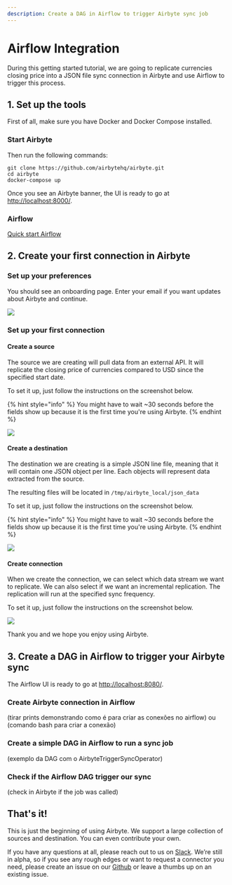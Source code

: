 ```yaml
---
description: Create a DAG in Airflow to trigger Airbyte sync job
---
```


# Airflow Integration

During this getting started tutorial, we are going to replicate currencies closing price into a JSON file sync connection in Airbyte and use Airflow to trigger this process.

## 1. Set up the tools

First of all, make sure you have Docker and Docker Compose installed. 

### Start Airbyte
Then run the following commands:

```text
git clone https://github.com/airbytehq/airbyte.git
cd airbyte
docker-compose up
```

Once you see an Airbyte banner, the UI is ready to go at [http://localhost:8000/](http://localhost:8000/).

### Airflow
[Quick start Airflow](https://airflow.apache.org/docs/apache-airflow/stable/start/docker.html)


## 2. Create your first connection in Airbyte

### **Set up your preferences**

You should see an onboarding page. Enter your email if you want updates about Airbyte and continue.

![](../gitbook/assets/airbyte_get-started.png)

### **Set up your first connection**

#### **Create a source**

The source we are creating will pull data from an external API. It will replicate the closing price of currencies compared to USD since the specified start date.

To set it up, just follow the instructions on the screenshot below.

{% hint style="info" %}
You might have to wait ~30 seconds before the fields show up because it is the first time you're using Airbyte.
{% endhint %}

![](..gitbook/assets/demo_source.png)

#### **Create a destination**

The destination we are creating is a simple JSON line file, meaning that it will contain one JSON object per line. Each objects will represent data extracted from the source.

The resulting files will be located in `/tmp/airbyte_local/json_data`

To set it up, just follow the instructions on the screenshot below.

{% hint style="info" %}
You might have to wait ~30 seconds before the fields show up because it is the first time you're using Airbyte.
{% endhint %}

![](..gitbook/assets/demo_destination.png)

#### **Create connection**

When we create the connection, we can select which data stream we want to replicate. We can also select if we want an incremental replication. The replication will run at the specified sync frequency.

To set it up, just follow the instructions on the screenshot below.

![](..gitbook/assets/demo_connection.png)

Thank you and we hope you enjoy using Airbyte.


## 3. Create a DAG in Airflow to trigger your Airbyte sync

The Airflow UI is ready to go at [http://localhost:8080/](http://localhost:8080/).

### Create Airbyte connection in Airflow
(tirar prints demonstrando como é para criar as conexões no airflow)
ou
(comando bash para criar a conexão)

### Create a simple DAG in Airflow to run a sync job
(exemplo da DAG com o AirbyteTriggerSyncOperator)

### Check if the Airflow DAG trigger our sync
(check in Airbyte if the job was called)


## That's it!

This is just the beginning of using Airbyte. We support a large collection of sources and destination. You can even contribute your own.

If you have any questions at all, please reach out to us on [Slack](https://slack.airbyte.io/). We’re still in alpha, so if you see any rough edges or want to request a connector you need, please create an issue on our [Github](https://github.com/airbytehq/airbyte) or leave a thumbs up on an existing issue.
